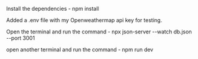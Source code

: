 Install the dependencies - npm install

Added a .env file with my Openweathermap api key for testing.

Open the terminal and run the command - npx json-server --watch db.json --port 3001

open another terminal and run the command - npm run dev


 
 
